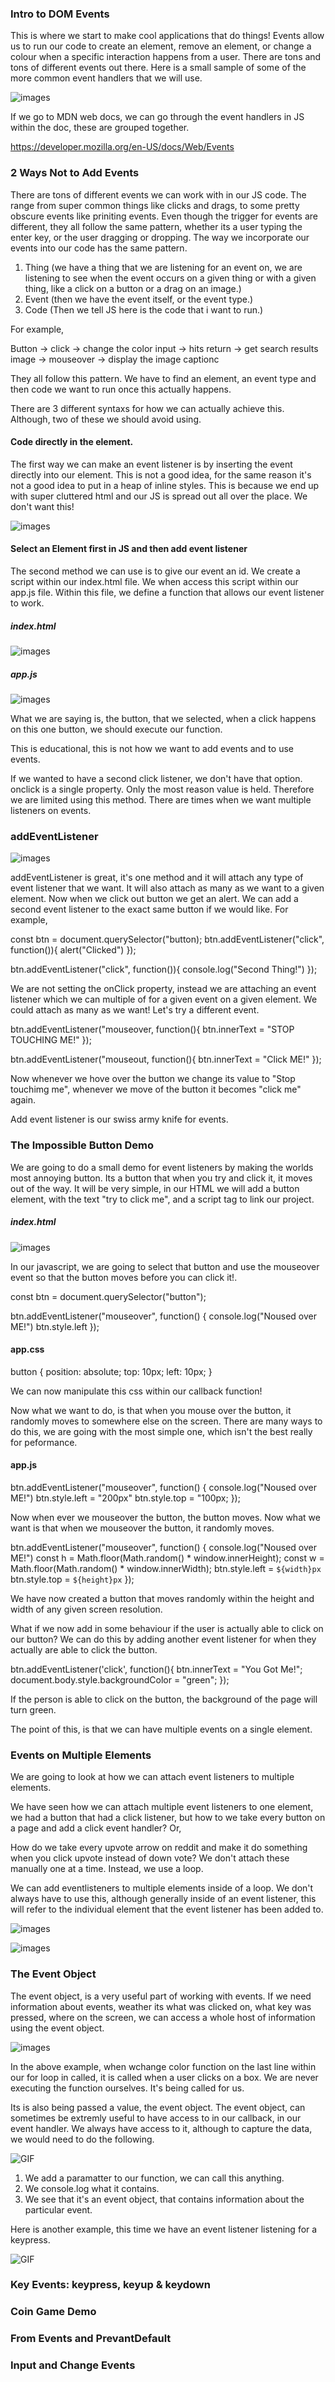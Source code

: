 ### Intro to DOM Events 

This is where we start to make cool applications that do things! Events allow us to run our code to create an element, remove an element, or change a colour when a specific interaction happens from a user. There are tons and tons of different events out there. Here is a small sample of some of the more common event handlers that we will use. 

![images](/images/section15/eventssample.png)

If we go to MDN web docs, we can go through the event handlers in JS within the doc, these are grouped together.  

https://developer.mozilla.org/en-US/docs/Web/Events


### 2 Ways Not to Add Events 

There are tons of different events we can work with in our JS code. The range from super common things like clicks and drags, to some pretty obscure events like priniting events. Even though the trigger for events are different, they all follow the same pattern, whether its a user typing the enter key, or the user dragging or dropping. The way we incorporate our events into our code has the same pattern. 

1. Thing (we have a thing that we are listening for an event on, we are listening to see when the event occurs on a given thing or with a given thing, like a click on a button or a drag on an image.)
2. Event (then we have the event itself, or the event type.)
3. Code (Then we tell JS here is the code that i want to run.)

For example, 

Button -> click -> change the color 
input -> hits return -> get search results
image -> mouseover -> display the image captionc

They all follow this pattern. We have to find an element, an event type and then code we want to run once this actually happens. 

There are 3 different syntaxs for how we can actually achieve this. Although, two of these we should avoid using. 

#### Code directly in the element. 

The first way we can make an event listener is by inserting the event directly into our element. This is not a good idea, for the same reason it's not a good idea to put in a heap of inline styles. This is because we end up with super cluttered html and our JS is spread out all over the place.  We don't want this! 

![images](/images/section15/onclickmethod1.png)

#### Select an Element first in JS and then add event listener 

The second method we can use is to give our event an id. We create a script within our index.html file. We when access this script within our app.js file. Within this file, we define a function that allows our event listener to work. 

##### index.html 

![images](/images/section15/listenindex.png)

##### app.js 

![images](/images/section15/listenindex1.png)

What we are saying is, the button, that we selected, when a click happens on this one button, we should execute our function. 

This is educational, this is not how we want to add events and to use events. 

If we wanted to have a second click listener, we don't have that option. onclick is a single property. Only the most reason value is held. Therefore we are limited using this method. There are times when we want multiple listeners on events. 

### addEventListener 

![images](/images/section15/addeventlistener.png)

addEventListener is great, it's one method and it will attach any type of event listener that we want. It will also attach as many as we want to a given element. Now when we click out button we get an alert. We can add a second event listener to the exact same button if we would like. 
For example, 

const btn = document.querySelector("button); 
btn.addEventListener("click", function()){
    alert("Clicked")
});

btn.addEventListener("click", function()){
    console.log("Second Thing!")
});

We are not setting the onClick property, instead we are attaching an event listener which we can multiple of for a given event on a given element. We could attach as many as we want! Let's try a different event. 

btn.addEventListener("mouseover, function(){
    btn.innerText = "STOP TOUCHING ME!"
});

btn.addEventListener("mouseout, function(){
    btn.innerText = "Click ME!"
});

Now whenever we hove over the button we change its value to "Stop touchimg me", whenever we move of the button it becomes "click me" again. 

Add event listener is our swiss army knife for events. 


### The Impossible Button Demo

We are going to do a small demo for event listeners by making the worlds most annoying button. Its a button that when you try and click it, it moves out of the way. It will be very simple, in our HTML we will add a button element, with the text "try to click me", and a script tag to link our project. 

##### index.html 

![images](/images/section15/htmlforbutton.png)

In our javascript, we are going to select that button and use the mouseover event so that the button moves before you can click it!. 

const btn = document.querySelector("button"); 

btn.addEventListener("mouseover", function() {
    console.log("Noused over ME!")
    btn.style.left
});

#### app.css 

button { 
    position: absolute;
    top: 10px; 
    left: 10px; 
}

We can now manipulate this css within our callback function! 

Now what we want to do, is that when you mouse over the button, it randomly moves to somewhere else on the screen. There are many ways to do this, we are going with the most simple one, which isn't the best really for peformance. 

#### app.js 

btn.addEventListener("mouseover", function() {
    console.log("Noused over ME!")
    btn.style.left = "200px"
    btn.style.top = "100px;
});

Now when ever we mouseover the button, the button moves. Now what we want is that when we mouseover the button, it randomly moves. 

btn.addEventListener("mouseover", function() {
    console.log("Noused over ME!")
    const h = Math.floor(Math.random() * window.innerHeight);
    const w = Math.floor(Math.random() * window.innerWidth);
    btn.style.left = `${width}px`
    btn.style.top = `${height}px`
});

We have now created a button that moves randomly within the height and width of any given screen resolution. 

What if we now add in some behaviour if the user is actually able to click on our button? We can do this by adding another event listener for when they actually are able to click the button. 

btn.addEventListener('click', function(){
    btn.innerText = "You Got Me!";
    document.body.style.backgroundColor = "green";
});

If the person is able to click on the button, the background of the page will turn green. 

The point of this, is that we can have multiple events on a single element. 


### Events on Multiple Elements 

We are going to look at how we can attach event listeners to multiple elements. 

We have seen how we can attach multiple event listeners to one element, we had a button that had a click listener, but how to we take every button on a page and add a click event handler? Or, 

How do we take every upvote arrow on reddit and make it do something when you click upvote instead of down vote? We don't attach these manually one at a time. Instead, we use a loop. 

We can add eventlisteners to multiple elements inside of a loop. We don't always have to use this, although generally inside of an event listener, this will refer to the individual element that the event listener has been added to. 

![images](/images/section15/appmultipleelements.png)

![images](/images/section15/csshtmlmultipleelements.png)


### The Event Object 

The event object, is a very useful part of working with events. If we need information about events, weather its what was clicked on, what key was pressed, where on the screen, we can access a whole host of information using the event object. 

![images](/images/section15/theeventobject.png)

In the above example, when wchange color function on the last line within our for loop in called, it is called when a user clicks on a box. We are never executing the function ourselves. It's being called for us.

Its is also being passed a value, the event object. The event object, can sometimes be extremly useful to have access to in our callback, in our event handler. We always have access to it, although to capture the data, we would need to do the following. 

![GIF](/gifs/section15/eventobject.gif)

1. We add a paramatter to our function, we can call this anything. 
2. We console.log what it contains. 
3. We see that it's an event object, that contains information about the particular event. 

Here is another example, this time we have an event listener listening for a keypress. 

![GIF](/gifs/section15/eventkeypress.gif)


### Key Events: keypress, keyup & keydown 


### Coin Game Demo 


### From Events and PrevantDefault 


### Input and Change Events 
